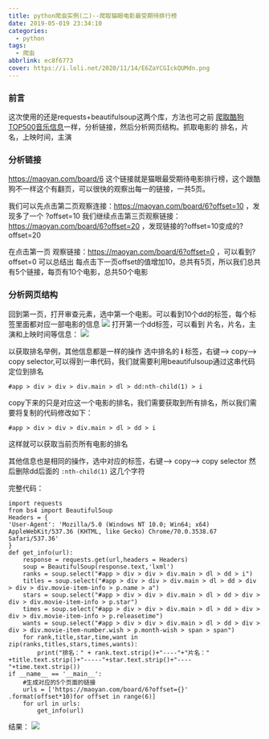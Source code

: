 ```yaml
---
title: python爬虫实例(二)--爬取猫眼电影最受期待排行榜
date: 2019-05-019 23:34:10
categories:
  - python
tags:
  - 爬虫
abbrlink: ec8f6773
cover: https://i.loli.net/2020/11/14/E6ZaYCGIckQUMdn.png
---
```


### 前言
这次使用的还是requests+beautifulsoup这两个库，方法也可之前 [爬取酷狗TOP500音乐信息](http://t.cn/AiNB2OYu)一样，分析链接，然后分析网页结构。抓取电影的  排名，片名，上映时间，主演

###  分析链接
https://maoyan.com/board/6 这个链接就是猫眼最受期待电影排行榜，这个跟酷狗不一样这个有翻页，可以很快的观察出每一的链接，一共5页。

我们可以先点击第二页观察连接：https://maoyan.com/board/6?offset=10    ，发现多了一个 ?offset=10 我们继续点击第三页观察链接：https://maoyan.com/board/6?offset=20     ，发现链接的?offset=10变成的?offset=20
<!--more-->
在点击第一页 观察链接：https://maoyan.com/board/6?offset=0   ，可以看到?offset=0  可以总结出  每点击下一页offset的值增加10，总共有5页，所以我们总共有5个链接，每页有10个电影，总共50个电影

### 分析网页结构
回到第一页，打开审查元素，选中第一个电影。可以看到10个dd的标签，每个标签里面都对应一部电影的信息
![](https://i.loli.net/2019/06/19/5d0a50809e73074722.png)
打开第一个dd标签，可以看到 片名，片名，主演和上映时间等信息：
![](https://i.loli.net/2019/06/19/5d0a5173488fe11254.png)

以获取排名举例，其他信息都是一样的操作
选中排名的 **i** 标签，右键--> copy--> copy selector,可以得到一串代码，我们就需要利用beautifulsoup通过这串代码定位到排名

```
#app > div > div > div.main > dl > dd:nth-child(1) > i
```
copy下来的只是对应这一个电影的排名，我们需要获取到所有排名，所以我们需要将复制的代码修改如下：

```
#app > div > div > div.main > dl > dd > i
```
这样就可以获取当前页所有电影的排名

其他信息也是相同的操作，选中对应的标签，右键--> copy--> copy selector 然后删除dd后面的 `:nth-child(1)`  这几个字符

完整代码：

```
import requests
from bs4 import BeautifulSoup
Headers = {
'User-Agent': 'Mozilla/5.0 (Windows NT 10.0; Win64; x64) AppleWebKit/537.36 (KHTML, like Gecko) Chrome/70.0.3538.67 Safari/537.36'
}
def get_info(url):
    response = requests.get(url,headers = Headers)
    soup = BeautifulSoup(response.text,'lxml')
    ranks = soup.select("#app > div > div > div.main > dl > dd > i")
    titles = soup.select("#app > div > div > div.main > dl > dd > div > div > div.movie-item-info > p.name > a")
    stars = soup.select("#app > div > div > div.main > dl > dd > div > div > div.movie-item-info > p.star")
    times = soup.select("#app > div > div > div.main > dl > dd > div > div > div.movie-item-info > p.releasetime")
    wants = soup.select("#app > div > div > div.main > dl > dd > div > div > div.movie-item-number.wish > p.month-wish > span > span")
    for rank,title,star,time,want in zip(ranks,titles,stars,times,wants):
        print("排名：" + rank.text.strip()+"----"+"片名：" +title.text.strip()+"-----"+star.text.strip()+"----"+time.text.strip())
if __name__ == '__main__':
    #生成对应的5个页面的链接
    urls = ['https://maoyan.com/board/6?offset={}' .format(offset*10)for offset in range(6)]
    for url in urls:
        get_info(url)
```
结果：
![](https://i.loli.net/2019/06/19/5d0a54c7949b260142.gif)

